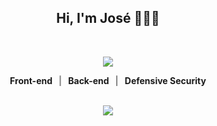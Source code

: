 <div align="center">
  <h2>Hi, I'm José 👨🏻‍💻</h2>
  <br>
  <p>
    <img src="https://skillicons.dev/icons?i=html,css,js,java,php,linux,bash,kali,vscode,git,github" />
  </p>
  <div style="display: flex; justify-content: center; font-weight: bold; max-width: 360px; margin: 0 auto; gap: 10px; align-items: center;">
    <span>Front-end</span>
    <span style="color: gray;">|</span>
    <span>Back-end</span>
    <span style="color: gray;">|</span>
    <span>Defensive Security</span>
  </div>
  <br>
  <p>
    <img src="https://github-readme-stats.vercel.app/api?username=Joseroman15&show_icons=true&hide=contribs,prs&cache_seconds=86400&theme=transparent&bg_color=0d1117&title_color=00ff7f&text_color=ffffff&icon_color=00ff7f&border_color=0d1117" />
  </p>
</div>

<!--
**Joseroman15/Joseroman15** is a ✨ _special_ ✨ repository because its `README.md` (this file) appears on your GitHub profile.

Here are some ideas to get you started:

- 🔭 I’m currently working on ...
- 🌱 I’m currently learning ...
- 👯 I’m looking to collaborate on ...
- 🤔 I’m looking for help with ...
- 💬 Ask me about ...
- 📫 How to reach me: ...
- 😄 Pronouns: ...
- ⚡ Fun fact: ...
-->
